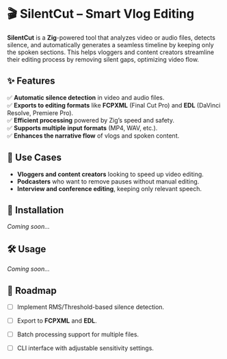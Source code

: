 # 🎬 SilentCut – Smart Vlog Editing  

**SilentCut** is a **Zig**-powered tool that analyzes video or audio files, detects silence, and automatically generates a seamless timeline by keeping only the spoken sections. This helps vloggers and content creators streamline their editing process by removing silent gaps, optimizing video flow.  

## ✨ Features  

✅ **Automatic silence detection** in video and audio files.  
✅ **Exports to editing formats** like **FCPXML** (Final Cut Pro) and **EDL** (DaVinci Resolve, Premiere Pro).  
✅ **Efficient processing** powered by Zig’s speed and safety.  
✅ **Supports multiple input formats** (MP4, WAV, etc.).  
✅ **Enhances the narrative flow** of vlogs and spoken content.  

## 🎯 Use Cases  

- **Vloggers and content creators** looking to speed up video editing.  
- **Podcasters** who want to remove pauses without manual editing.  
- **Interview and conference editing**, keeping only relevant speech.  

## 🚀 Installation  

_Coming soon..._  

## 🛠️ Usage  

_Coming soon..._  

## 📌 Roadmap  

- [ ] Implement RMS/Threshold-based silence detection.  
- [ ] Export to **FCPXML** and **EDL**.  
- [ ] Batch processing support for multiple files.  
- [ ] CLI interface with adjustable sensitivity settings.  

